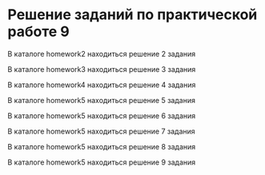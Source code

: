 # Решение заданий по практической работе 9

В каталоге homework2 находиться решение 2 задания

В каталоге homework3 находиться решение 3 задания

В каталоге homework4 находиться решение 4 задания

В каталоге homework5 находиться решение 5 задания

В каталоге homework5 находиться решение 6 задания

В каталоге homework5 находиться решение 7 задания

В каталоге homework5 находиться решение 8 задания

В каталоге homework5 находиться решение 9 задания
